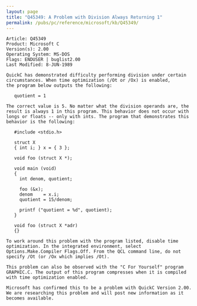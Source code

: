 ```yaml
---
layout: page
title: "Q45349: A Problem with Division Always Returning 1"
permalink: /pubs/pc/reference/microsoft/kb/Q45349/
---
```


	Article: Q45349
	Product: Microsoft C
	Version(s): 2.00
	Operating System: MS-DOS
	Flags: ENDUSER | buglist2.00
	Last Modified: 8-JUN-1989
	
	QuickC has demonstrated difficulty performing division under certain
	circumstances. When time optimization (/Ot or /Ox) is enabled,
	the program below outputs the following:
	
	   quotient = 1
	
	The correct value is 5. No matter what the division operands are, the
	result is always 1 in this program. This behavior does not occur with
	longs or floats -- only with ints. The program that demonstrates this
	behavior is the following:
	
	   #include <stdio.h>
	
	   struct X
	   { int i; } x = { 3 };
	
	   void foo (struct X *);
	
	   void main (void)
	   {
	     int denom, quotient;
	
	     foo (&x);
	     denom    = x.i;
	     quotient = 15/denom;
	
	     printf ("quotient = %d", quotient);
	   }
	
	   void foo (struct X *adr)
	   {}
	
	To work around this problem with the program listed, disable time
	optimization. In the integrated environment, select
	Options.Make.Compiler Flags.Off. From the QCL command line, do not
	specify /Ot (or /Ox which implies /Ot).
	
	This problem can also be observed with the "C For Yourself" program
	GRAPHIC.C. The output of this program compresses when it is compiled
	with time optimization enabled.
	
	Microsoft has confirmed this to be a problem with QuickC Version 2.00.
	We are researching this problem and will post new information as it
	becomes available.
